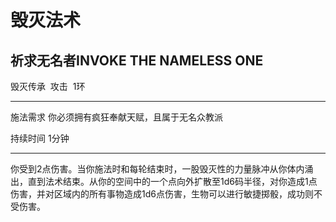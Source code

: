 # 毁灭法术

## 祈求无名者INVOKE THE NAMELESS ONE

毁灭传承  攻击  1环

------------------------------------------------------------------------

施法需求 你必须拥有疯狂奉献天赋，且属于无名众教派

持续时间 1分钟

------------------------------------------------------------------------

你受到2点伤害。当你施法时和每轮结束时，一股毁灭性的力量脉冲从你体内涌出，直到法术结束。从你的空间中的一个点向外扩散至1d6码半径，对你造成1点伤害，并对区域内的所有事物造成1d6点伤害，生物可以进行敏捷掷骰，成功则不受伤害。
